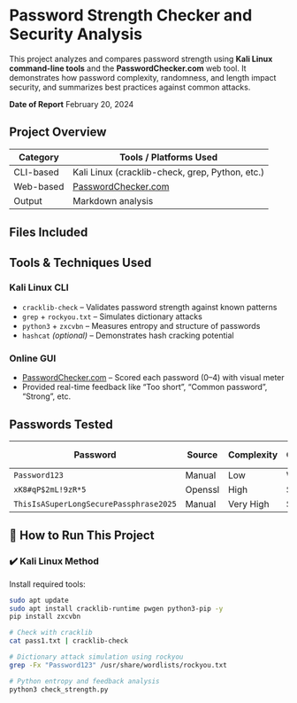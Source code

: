 # Password Strength Checker and Security Analysis

This project analyzes and compares password strength using **Kali Linux command-line tools** and the **PasswordChecker.com** web tool. It demonstrates how password complexity, randomness, and length impact security, and summarizes best practices against common attacks.

**Date of Report**
February 20, 2024

## Project Overview

| Category       | Tools / Platforms Used                         |
|----------------|------------------------------------------------|
| CLI-based      | Kali Linux (cracklib-check, grep, Python, etc.)|
| Web-based      | [PasswordChecker.com](https://passwordchecker.com) |
| Output         | Markdown analysis|


## Files Included

## Tools & Techniques Used

### Kali Linux CLI
- `cracklib-check` – Validates password strength against known patterns
- `grep` + `rockyou.txt` – Simulates dictionary attacks
- `python3` + `zxcvbn` – Measures entropy and structure of passwords
- `hashcat` *(optional)* – Demonstrates hash cracking potential

### Online GUI
- [PasswordChecker.com](https://passwordchecker.com) – Scored each password (0–4) with visual meter
- Provided real-time feedback like “Too short”, “Common password”, “Strong”, etc.


## Passwords Tested

| Password                         | Source     | Complexity | Cracklib | Zxcvbn Score | Dictionary Match |
|----------------------------------|------------|------------|----------|--------------|------------------|
| `Password123`                    | Manual     | Low        | Weak     | 1/4          | Yes              |
| `xK8#qP$2mL!9zR*5`               | Openssl    | High       | Strong   | 4/4          | No               |
| `ThisIsASuperLongSecurePassphrase2025` | Manual | Very High | Strong   | 4/4          | No               |

## 📄 How to Run This Project

### ✔️ Kali Linux Method

Install required tools:

```bash
sudo apt update
sudo apt install cracklib-runtime pwgen python3-pip -y
pip install zxcvbn

# Check with cracklib
cat pass1.txt | cracklib-check

# Dictionary attack simulation using rockyou
grep -Fx "Password123" /usr/share/wordlists/rockyou.txt

# Python entropy and feedback analysis
python3 check_strength.py

